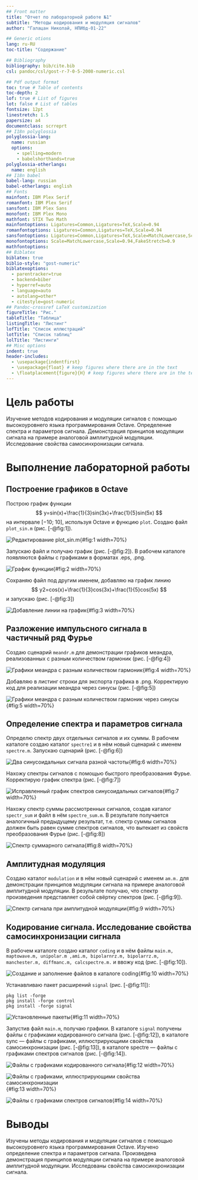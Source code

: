 ```yaml
---
## Front matter
title: "Отчет по лабораторной работе №1"
subtitle: "Методы кодирования и модуляция сигналов"
author: "Галацан Николай, НПИбд-01-22"

## Generic otions
lang: ru-RU
toc-title: "Содержание"

## Bibliography
bibliography: bib/cite.bib
csl: pandoc/csl/gost-r-7-0-5-2008-numeric.csl

## Pdf output format
toc: true # Table of contents
toc-depth: 2
lof: true # List of figures
lot: false # List of tables
fontsize: 12pt
linestretch: 1.5
papersize: a4
documentclass: scrreprt
## I18n polyglossia
polyglossia-lang:
  name: russian
  options:
	- spelling=modern
	- babelshorthands=true
polyglossia-otherlangs:
  name: english
## I18n babel
babel-lang: russian
babel-otherlangs: english
## Fonts
mainfont: IBM Plex Serif
romanfont: IBM Plex Serif
sansfont: IBM Plex Sans
monofont: IBM Plex Mono
mathfont: STIX Two Math
mainfontoptions: Ligatures=Common,Ligatures=TeX,Scale=0.94
romanfontoptions: Ligatures=Common,Ligatures=TeX,Scale=0.94
sansfontoptions: Ligatures=Common,Ligatures=TeX,Scale=MatchLowercase,Scale=0.94
monofontoptions: Scale=MatchLowercase,Scale=0.94,FakeStretch=0.9
mathfontoptions:
## Biblatex
biblatex: true
biblio-style: "gost-numeric"
biblatexoptions:
  - parentracker=true
  - backend=biber
  - hyperref=auto
  - language=auto
  - autolang=other*
  - citestyle=gost-numeric
## Pandoc-crossref LaTeX customization
figureTitle: "Рис."
tableTitle: "Таблица"
listingTitle: "Листинг"
lofTitle: "Список иллюстраций"
lotTitle: "Список таблиц"
lolTitle: "Листинги"
## Misc options
indent: true
header-includes:
  - \usepackage{indentfirst}
  - \usepackage{float} # keep figures where there are in the text
  - \floatplacement{figure}{H} # keep figures where there are in the text
---
```


# Цель работы

Изучение методов кодирования и модуляции сигналов с помощью высокоуровнего языка программирования Octave. Определение спектра и параметров сигнала. Демонстрация принципов модуляции сигнала на примере аналоговой
амплитудной модуляции. Исследование свойства самосинхронизации сигнала.

# Выполнение лабораторной работы

## Построение графиков в Octave

Построю график функции $$ y=sin(x)+\frac{1}{3}sin(3x)+\frac{1}{5}sin(5x) $$ на интервале
[−10; 10], используя Octave и функцию `plot`. Создаю файл `plot_sin.m` (рис. [-@fig:1]).

![Редактирование plot_sin.m](image/1.png){#fig:1 width=70%}

Запускаю файл и получаю график (рис. [-@fig:2]). В рабочем каталоге появляются файлы с графиками в форматах .eps, .png.

![График функции](image/2.png){#fig:2 width=70%}

Сохраняю файл под другим именем, добавляю на график линию $$ y2=cos(x)+\frac{1}{3}cos(3x)+\frac{1}{5}cos(5x) $$ и запускаю (рис. [-@fig:3]) 

![Добавление линии на график](image/3.png){#fig:3 width=70%}

## Разложение импульсного сигнала в частичный ряд Фурье

Создаю сценарий `meandr.m` для демонстрации графиков меандра, реализованных с разным количеством гармоник (рис. [-@fig:4])

![Графики меандра с разным количеством гармоник](image/4.png){#fig:4 width=70%}

Добавляю в листинг строки для экспорта графика в .png. Корректирую код для реализации меандра через синусы (рис. [-@fig:5])

![Графики меандра с разным количеством гармоник через синусы](image/5.png){#fig:5 width=70%}

## Определение спектра и параметров сигнала

Определю спектр двух отдельных сигналов и их суммы. В рабочем каталоге создаю каталог `spectre1` и в нём новый сценарий с именем `spectre.m`. Запускаю сценарий (рис. [-@fig:6]) 

![Два синусоидальных сигнала разной частоты](image/6.png){#fig:6 width=70%}

Нахожу спектры сигналов с помощью быстрого преобразования Фурье. Корректирую график спектра  (рис. [-@fig:7])

![ Исправленный график спектров синусоидальных сигналов](image/7.png){#fig:7 width=70%}

Нахожу спектр суммы рассмотренных сигналов, создав каталог `spectr_sum` и файл в нём `spectre_sum.m`. В результате получается аналогичный предыдущему результат, т.е. спектр суммы сигналов должен быть равен сумме спектров сигналов, что вытекает из свойств преобразования Фурье (рис. [-@fig:8])

![ Спектр суммарного сигнала](image/8.png){#fig:8 width=70%}

## Амплитудная модуляция

Cоздаю каталог `modulation` и в нём новый сценарий с именем `am.m.` для демонстрации принципов модуляции сигнала на примере аналоговой амплитудной модуляции. В результате получаю, что спектр произведения представляет собой свёртку спектров (рис. [-@fig:9]).

![Спектр сигнала при амплитудной модуляции](image/9.png){#fig:9 width=70%}


## Кодирование сигнала. Исследование свойства самосинхронизации сигнала

В рабочем каталоге создаю каталог `coding` и в нём файлы `main.m, maptowave.m, unipolar.m ,ami.m, bipolarnrz.m, bipolarrz.m, manchester.m, diffmanc.m, calcspectre.m.` и ввожу код (рис. [-@fig:10]).

![Создание и заполнение файлов в каталоге coding](image/10.png){#fig:10 width=70%}

Устанавливаю пакет расширений `signal` (рис. [-@fig:11]):
```
pkg list -forge
pkg install -forge control
pkg install -forge signal
```

![Установленные пакеты](image/11.png){#fig:11 width=70%}

Запустив файл `main.m`, получаю графики. В каталоге `signal` получены файлы с графиками кодированного сигнала (рис. [-@fig:12]), в каталоге sync — файлы с графиками, иллюстрирующими свойства самосинхронизации
(рис. [-@fig:13]), в каталоге spectre — файлы с графиками спектров сигналов (рис. [-@fig:14]).


![Файлы с графиками кодированного сигнала](image/13.png){#fig:12 width=70%}

![Файлы с графиками, иллюстрирующими свойства самосинхронизации](image/14.png){#fig:13 width=70%}

![Файлы с графиками спектров сигналов](image/12.png){#fig:14 width=70%}

# Выводы

Изучены методы кодирования и модуляции сигналов с помощью высокоуровнего языка программирования Octave. Изучено определение спектра и параметров сигнала. Произведена демонстрация принципов модуляции сигнала на примере аналоговой амплитудной модуляции. Исследованы свойства самосинхронизации сигнала.
